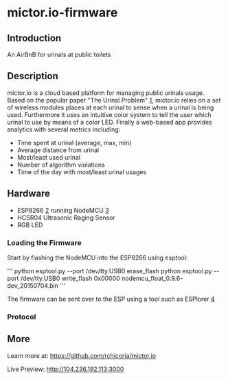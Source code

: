# mictor.io-firmware

## Introduction

An AirBnB for urinals at public toilets

## Description

mictor.io is a cloud based platform for managing public urinals usage. Based on the popular paper "The Urinal Problem" [1], mictor.io relies on a set of wireless modules places at each urinal to sense when a urinal is being used. Furthermore it uses an intuitive color system to tell the user which urinal to use by means of a color LED. Finally a web-based app provides analytics with several metrics including:

  * Time spent at urinal (average, max, min)
  * Average distance from urinal
  * Most/least used urinal
  * Number of algorithm violations
  * Time of the day with most/least urinal usages

## Hardware

  * ESP8266 [2] running NodeMCU [3]
  * HCSR04 Ultrasonic Raging Sensor
  * RGB LED

### Loading the Firmware

Start by flashing the NodeMCU into the ESP8266 using esptool:

'''
python esptool.py --port /dev/tty.USB0 erase_flash
python esptool.py --port /dev/tty.USB0 write_flash 0x00000 nodemcu_float_0.9.6-dev_20150704.bin
'''

The firmware can be sent over to the ESP using a tool such as ESPlorer [4]

### Protocol



## More

Learn more at: https://github.com/rchicoria/mictor.io

Live Preview: http://104.236.192.113:3000

[1]: http://people.scs.carleton.ca/~kranakis/Papers/urinal.pdf
[2]: https://www.olimex.com/Products/IoT/MOD-WIFI-ESP8266-DEV/
[3]: http://www.nodemcu.com
[4]: http://esp8266.ru/esplorer/

